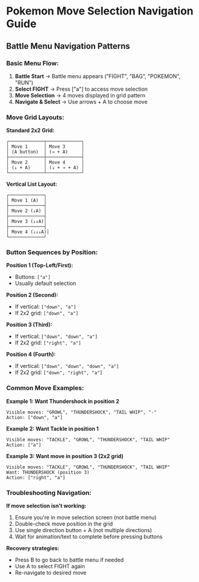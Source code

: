 # Pokemon Move Selection Navigation Guide

## Battle Menu Navigation Patterns

### Basic Menu Flow:
1. **Battle Start** → Battle menu appears ("FIGHT", "BAG", "POKEMON", "RUN")
2. **Select FIGHT** → Press ["a"] to access move selection
3. **Move Selection** → 4 moves displayed in grid pattern
4. **Navigate & Select** → Use arrows + A to choose move

### Move Grid Layouts:

**Standard 2x2 Grid:**
```
┌─────────────┬─────────────┐
│ Move 1      │ Move 3      │
│ (A button)  │ (→ + A)     │
├─────────────┼─────────────┤
│ Move 2      │ Move 4      │
│ (↓ + A)     │ (↓ + → + A) │
└─────────────┴─────────────┘
```

**Vertical List Layout:**
```
┌─────────────┐
│ Move 1 (A)  │
├─────────────┤
│ Move 2 (↓A) │
├─────────────┤
│ Move 3 (↓↓A)│
├─────────────┤
│ Move 4 (↓↓↓A)│
└─────────────┘
```

### Button Sequences by Position:

**Position 1 (Top-Left/First):**
- Buttons: `["a"]`
- Usually default selection

**Position 2 (Second):**
- If vertical: `["down", "a"]`
- If 2x2 grid: `["down", "a"]`

**Position 3 (Third):**
- If vertical: `["down", "down", "a"]`
- If 2x2 grid: `["right", "a"]`

**Position 4 (Fourth):**
- If vertical: `["down", "down", "down", "a"]`
- If 2x2 grid: `["down", "right", "a"]`

### Common Move Examples:

**Example 1: Want Thundershock in position 2**
```
Visible moves: "GROWL", "THUNDERSHOCK", "TAIL WHIP", "-"
Action: ["down", "a"]
```

**Example 2: Want Tackle in position 1**
```
Visible moves: "TACKLE", "GROWL", "THUNDERSHOCK", "TAIL WHIP"
Action: ["a"]
```

**Example 3: Want move in position 3 (2x2 grid)**
```
Visible moves: "TACKLE", "GROWL", "THUNDERSHOCK", "TAIL WHIP"
Want: THUNDERSHOCK (position 3)
Action: ["right", "a"]
```

### Troubleshooting Navigation:

**If move selection isn't working:**
1. Ensure you're in move selection screen (not battle menu)
2. Double-check move position in the grid
3. Use single direction button + A (not multiple directions)
4. Wait for animation/text to complete before pressing buttons

**Recovery strategies:**
- Press B to go back to battle menu if needed
- Use A to select FIGHT again
- Re-navigate to desired move